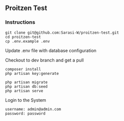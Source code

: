 ## Proitzen Test

### Instructions

```
git clone git@github.com:Sarasi-W/proitzen-test.git
cd proitzen-test
cp .env.example .env
```

Update .env file with database configuration

Checkout to dev branch and get a pull

```
composer install
php artisan key:generate
```

```
php artisan migrate
php artisan db:seed
php artisan serve
```

Login to the System

```
username: admin@admin.com
password: password
```
